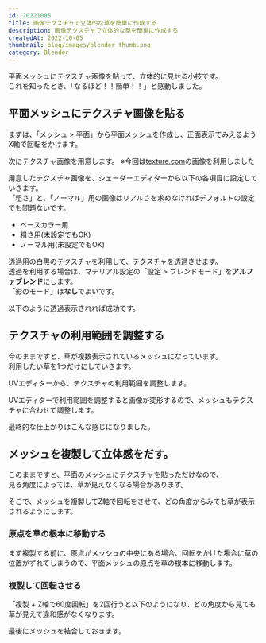 ```yaml
---
id: 20221005
title: 画像テクスチャで立体的な草を簡単に作成する
description: 画像テクスチャで立体的な草を簡単に作成する
createdAt: 2022-10-05
thumbnail: blog/images/blender_thumb.png
category: Blender
---
```


平面メッシュにテクスチャ画像を貼って、立体的に見せる小技です。  
これを知ったとき、「なるほど！！簡単！！」と感動しました。

## 平面メッシュにテクスチャ画像を貼る
まずは、「メッシュ > 平面」から平面メッシュを作成し、正面表示でみえるようX軸で回転をかけます。

<dynamic-image path="blog/images/20221005/01.png" alt=" 平面メッシュにテクスチャ画像を貼る" ></dynamic-image>

次にテクスチャ画像を用意します。
※今回は[texture.com](https://www.textures.com/)の画像を利用しました

<dynamic-image path="blog/images/20221005/02.png" alt=" 平面メッシュにテクスチャ画像を貼る" ></dynamic-image>


用意したテクスチャ画像を、シェーダーエディターから以下の各項目に設定していきます。  
「粗さ」と、「ノーマル」用の画像はリアルさを求めなければデフォルトの設定でも問題ないです。

- ベースカラー用
- 粗さ用(未設定でもOK)
- ノーマル用(未設定でもOK)

<dynamic-image path="blog/images/20221005/03.png" alt=" 平面メッシュにテクスチャ画像を貼る" ></dynamic-image>

透過用の白黒のテクスチャを利用して、テクスチャを透過させます。  
透過を利用する場合は、マテリアル設定の「設定 > ブレンドモード」を**アルファブレンド**にします。  
「影のモード」は**なし**でよいです。

以下のように透過表示されれば成功です。

<dynamic-image path="blog/images/20221005/04.png" alt="平面メッシュにテクスチャ画像を貼る" ></dynamic-image>


## テクスチャの利用範囲を調整する

今のままですと、草が複数表示されているメッシュになっています。  
利用したい草を1つだけにしていきます。

UVエディターから、テクスチャの利用範囲を調整します。　　

<dynamic-image path="blog/images/20221005/05.png" alt="テクスチャの利用範囲を調整する" ></dynamic-image>

UVエディターで利用範囲を調整すると画像が変形するので、メッシュもテクスチャに合わせて調整します。

<dynamic-image path="blog/images/20221005/06.png" alt="テクスチャの利用範囲を調整する" ></dynamic-image>

最終的な仕上がりはこんな感じになりました。

<dynamic-image path="blog/images/20221005/07.png" alt="テクスチャの利用範囲を調整する" ></dynamic-image>

## メッシュを複製して立体感をだす。

このままですと、平面のメッシュにテクスチャを貼っただけなので、  
見る角度によっては、草が見えなくなる場合があります。

そこで、メッシュを複製してZ軸で回転をさせて、どの角度からみても草が表示されるようにします。

### 原点を草の根本に移動する

まず複製する前に、原点がメッシュの中央にある場合、回転をかけた場合に草の位置がずれてしまうので、平面メッシュの原点を草の根本に移動します。  

<dynamic-image path="blog/images/20221005/08.png" alt="原点を草の根本に移動する" ></dynamic-image>

### 複製して回転させる

「複製 + Z軸で60度回転」を2回行うと以下のようになり、どの角度から見ても草が見えて違和感がなくなります。

<dynamic-image path="blog/images/20221005/09.png" alt="複製して回転させる" ></dynamic-image>

最後にメッシュを結合しておきます。

<dynamic-image path="blog/images/20221005/10.png" alt="複製して回転させる" ></dynamic-image>







